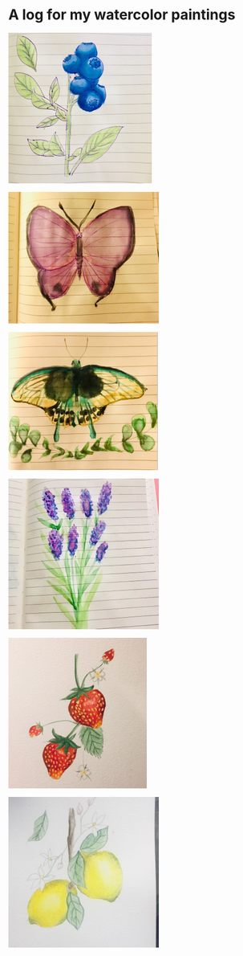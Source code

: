 # A log for my watercolor paintings
<!--Upload failed, remote server returned an error: [object Object]-->
![](../Life/media/Pasted%20image%2020230310042259.png)

<!--Upload failed, remote server returned an error: [object Object]-->
![](../Life/media/Pasted%20image%2020230310042314.png)

<!--Upload failed, remote server returned an error: [object Object]-->
![](../Life/media/Pasted%20image%2020230310042321.png)

<!--Upload failed, remote server returned an error: [object Object]-->
![](../Life/media/Pasted%20image%2020230310042326.png)

<!--Upload failed, remote server returned an error: [object Object]-->
![](../Life/media/Pasted%20image%2020230310042332.png)

<!--Upload failed, remote server returned an error: [object Object]-->
![](../Life/media/Pasted%20image%2020230310042337.png)